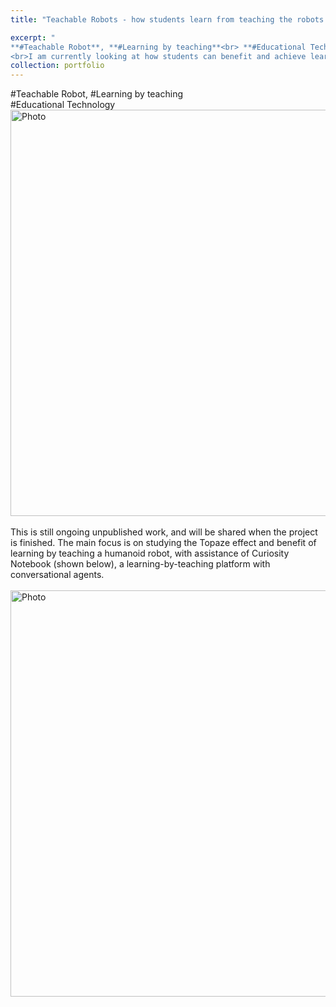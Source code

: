```yaml
---
title: "Teachable Robots - how students learn from teaching the robots (Coming Soon)" 

excerpt: "
**#Teachable Robot**, **#Learning by teaching**<br> **#Educational Technology**<br>
<br>I am currently looking at how students can benefit and achieve learning gains from interaction with teaching humanoid robots. <br><img src='http://kexin-yang.github.io/images/TR/nao_playing.png?raw=true' alt='Photo' style='width: 650px;'/>"  
collection: portfolio  
---    
```

\#Teachable Robot, \#Learning by teaching<br> \#Educational Technology <br>
<img src='http://kexin-yang.github.io/images/TR/nao_playing.png?raw=true' alt='Photo' style='width: 650px;'/>
<br><br>
This is still ongoing unpublished work, and will be shared when the project is finished. The main focus is on studying the Topaze effect and benefit of learning by teaching a humanoid robot, with assistance of Curiosity Notebook (shown below), a learning-by-teaching platform with conversational agents. 
<br><br>
<img src='http://kexin-yang.github.io/images/TR/curiosityNotebook.png?raw=true' alt='Photo' style='width: 650px;'/> 


